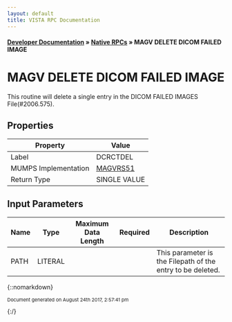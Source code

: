 ```yaml
---
layout: default
title: VISTA RPC Documentation
---
```


#### [Developer Documentation](../index) &#187; [Native RPCs](TableOfContents) &#187; MAGV DELETE DICOM FAILED IMAGE<br/>
# MAGV DELETE DICOM FAILED IMAGE

This routine will delete a single entry in the DICOM FAILED IMAGES File(#2006.575).

## Properties

Property | Value
--- | ---
Label | DCRCTDEL
MUMPS Implementation | [MAGVRS51](http://code.osehra.org/dox/Routine_MAGVRS51_source.html)
Return Type | SINGLE VALUE


## Input Parameters

Name | Type | Maximum Data Length | Required | Description
--- | --- | --- | --- | ---
PATH | LITERAL |  |  | This parameter is the Filepath of the entry to be deleted.



{::nomarkdown} <br/><p style="font-size: 11px">Document generated on August 24th 2017, 2:57:41 pm</p>{:/}